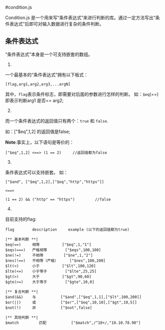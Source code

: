 #condition.js

Condition.js 是一个用来写“条件表达式”来进行判断的库。通过一定方法写出“条件表达式”后即可对输入数据进行复杂的条件判断。

## 条件表达式
“条件表达式”本身是一个可支持嵌套的数组。

1)
一个最基本的“条件表达式”拥有以下板式：
```
[flag,arg1,arg2,arg3,...argN]
```
其中，`flag`表示条件标志，即需要对后面的参数进行怎样的判断。
如：`$eq`(==) 即表示判断arg1 是否== arg2;

2)
而一个条件表达式的返回值只有两个：`true` 和 `false`.

如：["$eq",1,2] 的返回值是false;

__Note__:事实上，以下语句是等价的：
```
["$eq",1,2] <==> (1 == 2)     //返回值都为false
```

3)
条件表达式可以支持嵌套。
如：
```
["$and", ["$eq",1,2],["$eq","http","https"]]

<==>

(1 == 2) && ("http" == "https")			//false
```

4)
目前支持的flag:
```
flag		description		example (以下的返回值都为true)

|** 基本判断 **|
$eq(==)		相等			["$eq",1,"1"] 
$eqs(===)	严格相等		["$eqs",100,100]
$ne(!=)		不相等			["$ne",1,"2"]
$nes(!==)	不相等（严格）		["$nes",100,200]
$lt(<)		小于			["$lt",100,120]
$lte(<=)	小于等于		["$lte",25,25]
$gt(>)		大于			["$gt",90,60]
$gte(>=)	大于等于		["$gte",10,0]

|** 复合判断 **|
$and(&&)	与			["$and",["$eq",1,1],["$lt",100,200]]
$or(||)		或			["$or",["$eq",10,10],["$gt",10,5]]
$not(!)		非			["$not",false]

|** 其他判断 **|
$match	       匹配			["$match",/^10+/,"10.10.78.90"]

```
